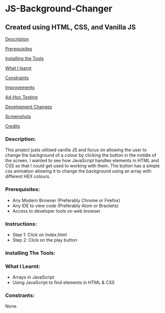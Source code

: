 # JS-Background-Changer
## Created using HTML, CSS, and Vanilla JS


[Description](#Description)  
<a name="Description"/>

[Prerequisites](#Prerequisites)  
<a name="Prerequisites"/>

[Installing the Tools](#Installing_the_Tools)  
<a name="Installing_the_Tools"/>

[What I learnt](#What_I_Learnt)  
<a name="What_I_Learnt"/>

[Constraints](#Constraints)  
<a name="Constraints"/>

[Improvements](#Improvements)  
<a name="Improvements"/>

[Ad-Hoc Testing](#Ad-Hoc_Testing)  
<a name="Ad-Hoc_Testing"/>

[Development Changes](#Development_Changes)  
<a name="Development_Changes"/>

[Screenshots](#Screenshots)
<a name="Screenshots"/>

[Credits](#Credits)  
<a name="Credits"/>

### Description:
This project justs utilised vanilla JS and focus on allowing the user to change the background of a colour by clicking the button in the middle of the screen. I wanted to see how JavaScript handles elements in HTML and CSS so that I could get used to working with them. The button has a simple css animation allowing it to change the background using an array with different HEX colours.

### Prerequisites:
- Any Modern Browser (Preferably Chrome or Firefox)
- Any IDE to view code (Preferably Atom or Brackets)
- Access to developer tools on web browser

### Instructions:
- Step 1: Click on Index.html
- Step 2: Click on the play button

### Installing The Tools:

### What I Learnt:
- Arrays in JavaScript
- Using JavaScript to find elements in HTML & CSS

### Constrants:
None.
